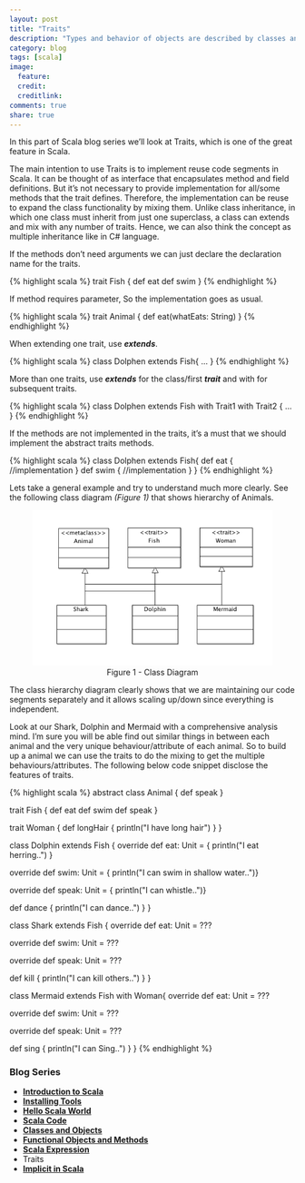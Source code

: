 ```yaml
---
layout: post
title: "Traits"
description: "Types and behavior of objects are described by classes and traits"
category: blog
tags: [scala]
image:
  feature:
  credit:
  creditlink:
comments: true
share: true
---
```


In this part of Scala blog series we’ll look at Traits, which is one of the great feature in Scala.

The main intention to use Traits is to implement reuse code segments in Scala. It can be thought of as interface that encapsulates method and field definitions. But it’s not necessary to provide implementation for all/some methods that the trait defines. Therefore, the implementation can be reuse to expand the class functionality by mixing them. Unlike class inheritance, in which one class must inherit from just one superclass, a class can extends and mix with any number of traits. Hence, we can also think the concept as multiple inheritance like in C# language.

If the methods don’t need arguments we can just declare the declaration name for the traits.

{% highlight scala %}
trait Fish {
  def eat
  def swim
}
{% endhighlight %}

If method requires parameter, So the implementation goes as usual.

{% highlight scala %}
trait Animal {
  def eat(whatEats: String)
}
{% endhighlight %}

When extending one trait, use **_extends_**.

{% highlight scala %}
class Dolphen extends Fish{ ... }
{% endhighlight %}

More than one traits, use **_extends_** for the class/first **_trait_** and with for subsequent traits.

{% highlight scala %}
class Dolphen extends Fish with Trait1 with Trait2 { ... }
{% endhighlight %}

If the methods are not implemented in the traits, it’s a must that we should implement the abstract traits methods.

{% highlight scala %}
class Dolphen extends Fish{ 
  def eat { //implementation }
  def swim { //implementation }
}
{% endhighlight %}

Lets take a general example and try to understand much more clearly. See the following class diagram _(Figure 1)_ that shows hierarchy of Animals.

<figure style="text-align: center;">
  <a href="/blog/scala-blog-series/traits-class-ciagram.jpg"><img src="/blog/scala-blog-series/traits-class-ciagram.jpg" alt="image"></a>
  <figcaption>Figure 1 - Class Diagram</figcaption>
</figure>

The class hierarchy diagram clearly shows that we are maintaining our code segments separately and it allows scaling up/down since everything is independent.

Look at our Shark, Dolphin and Mermaid with a comprehensive analysis mind. I’m sure you will be able find out similar things in between each animal and the very unique behaviour/attribute of each animal. So to build up a animal we can use the traits to do the mixing to get the multiple behaviours/attributes. The following below code snippet disclose the features of traits.  

{% highlight scala %}
abstract class Animal {
  def speak
}

trait Fish {
  def eat
  def swim
  def speak
}

trait Woman {
  def longHair { println("I have long hair") }
}

class Dolphin extends Fish {
  override def eat: Unit = { println("I eat herring..") }

  override def swim: Unit = { println("I can swim in shallow water..")}

  override def speak: Unit = { println("I can whistle..")}

  def dance { println("I can dance..") }
}

class Shark extends Fish {
  override def eat: Unit = ???

  override def swim: Unit = ???

  override def speak: Unit = ???

  def kill { println("I can kill others..") }
}

class Mermaid extends Fish with Woman{
  override def eat: Unit = ???

  override def swim: Unit = ???

  override def speak: Unit = ???

  def sing { println("I can Sing..") }
}
{% endhighlight %}

### Blog Series
* [**Introduction to Scala**](/articles/introduction-to-scala/)
* [**Installing Tools**](/blog/installing-tools/)
* [**Hello Scala World**](/blog/hello-scala-world/)
* [**Scala Code**](/blog/scala-code/)
* [**Classes and Objects**](/blog/classes-and-objects/)
* [**Functional Objects and Methods**](/blog/functinal-objects-methods/)
* [**Scala Expression**](/blog/scala-expression/)
* Traits
* [**Implicit in Scala**](/blog/implicit/)